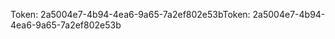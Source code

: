 <span data-ttu-id="f90d5-101">Token: 2a5004e7-4b94-4ea6-9a65-7a2ef802e53b</span><span class="sxs-lookup"><span data-stu-id="f90d5-101">Token: 2a5004e7-4b94-4ea6-9a65-7a2ef802e53b</span></span>